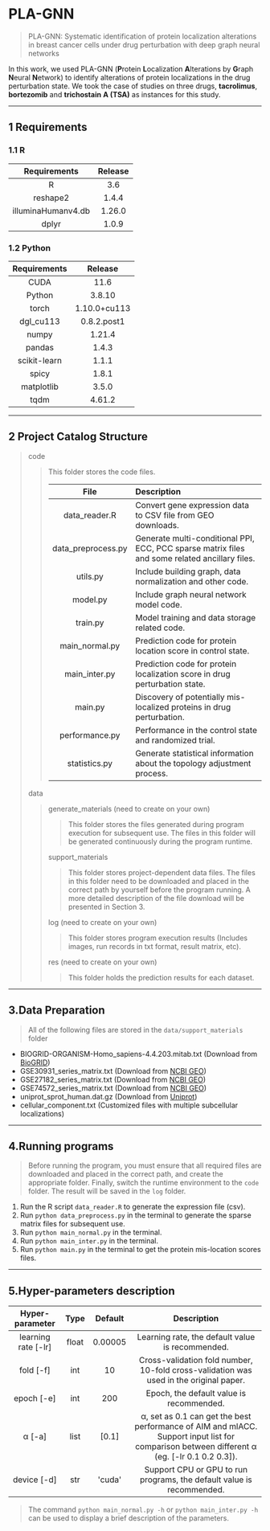 # PLA-GNN

> PLA-GNN: Systematic identification of protein localization alterations in breast cancer cells under drug perturbation with deep graph neural networks

In this work, we used PLA-GNN (**P**rotein **L**ocalization **A**lterations by **G**raph **N**eural **N**etwork) to identify alterations of  protein localizations in the drug perturbation state. We took the case of studies on three drugs, **tacrolimus**, **bortezomib** and **trichostain** **A (TSA)** as instances for this study.

---

## 1 Requirements

### 1.1 R

|    Requirements    | Release |
| :----------------: | :-----: |
|         R          |   3.6   |
|      reshape2      |  1.4.4  |
| illuminaHumanv4.db | 1.26.0  |
|       dplyr        |  1.0.9  |

### 1.2 Python

| Requirements |   Release    |
| :----------: | :----------: |
|     CUDA     |     11.6     |
|    Python    |    3.8.10    |
|    torch     | 1.10.0+cu113 |
|  dgl_cu113   | 0.8.2.post1  |
|    numpy     |    1.21.4    |
|    pandas    |    1.4.3     |
| scikit-learn |    1.1.1     |
|    spicy     |    1.8.1     |
|  matplotlib  |    3.5.0     |
|     tqdm     |    4.61.2    |

---

## 2 Project Catalog Structure

> code
>
> > This folder stores the code files. 
> >
> > |        File        | Description                                                  |
> > | :----------------: | :----------------------------------------------------------- |
> > |   data_reader.R    | Convert gene expression data to CSV file from GEO downloads. |
> >| data_preprocess.py | Generate multi-conditional PPI, ECC, PCC sparse matrix files and some related ancillary files. |
> > |      utils.py      | Include building graph, data normalization and other code.   |
> >|      model.py      | Include graph neural network model code.                     |
> > |      train.py      | Model training and data storage related code.                |
> > |   main_normal.py   | Prediction code for protein location score in control state. |
> > |   main_inter.py    | Prediction code for protein localization score in drug perturbation state. |
> >|      main.py       | Discovery of potentially mis-localized proteins in drug perturbation. |
> > |   performance.py   | Performance in the control state and randomized trial.       |
> >|   statistics.py    | Generate statistical information about the topology adjustment process. |
> 
>data 
> 
>>generate_materials (need to create on your own)
> >
> >> This folder stores the files generated during program execution for subsequent use. The files in this folder will be generated continuously during the program runtime.
> >
> >support_materials
> >
> >> This folder stores project-dependent data files. The files in this folder need to be downloaded and placed in the correct path by yourself before the program running. A more detailed description of the file download will be presented in Section 3.
> >
> >log (need to create on your own)
> >
> >> This folder stores program execution results (Includes images, run records in txt format, result matrix, etc).
> >
> >res (need to create on your own)
> >
> >> This folder holds the prediction results for each dataset.

---

## 3.Data Preparation

> All of the following files are stored in the `data/support_materials` folder

+ BIOGRID-ORGANISM-Homo_sapiens-4.4.203.mitab.txt (Download from [BioGRID](https://downloads.thebiogrid.org/BioGRID/Release-Archive/))
+ GSE30931_series_matrix.txt (Download from [NCBI GEO](https://www.ncbi.nlm.nih.gov/geo/query/acc.cgi?acc=GSE30931))
+ GSE27182_series_matrix.txt (Download from [NCBI GEO](https://www.ncbi.nlm.nih.gov/geo/query/acc.cgi?acc=GSE27182))
+ GSE74572_series_matrix.txt (Download from [NCBI GEO](https://www.ncbi.nlm.nih.gov/geo/query/acc.cgi?acc=GSE74572))
+ uniprot_sprot_human.dat.gz (Download from [Uniprot](https://ftp.uniprot.org/pub/databases/uniprot/current_release/knowledgebase/taxonomic_divisions/))
+ cellular_component.txt (Customized files with multiple subcellular localizations)

---

## 4.Running programs

> Before running the program, you must ensure that all required files are downloaded and placed in the correct path, and create the appropriate folder. Finally, switch the runtime environment to the `code` folder. The result will be saved in the `log` folder.

1. Run the R script `data_reader.R` to generate the expression file (csv).
2. Run `python data_preprocess.py` in the terminal to generate the sparse matrix files for subsequent use.
4. Run `python main_normal.py` in the terminal.
5. Run `python main_inter.py` in the terminal.
6. Run `python main.py` in the terminal to get the protein mis-location scores files.

---

## 5.Hyper-parameters description

|   Hyper-parameter   | Type  | Default |                         Description                          |
| :-----------------: | :---: | :-----: | :----------------------------------------------------------: |
| learning rate [-lr] | float | 0.00005 |       Learning rate, the default value is recommended.       |
|      fold [-f]      |  int  |   10    | Cross-validation fold number, 10-fold cross-validation was used in the original paper. |
|     epoch [-e]      |  int  |   200   |           Epoch, the default value is recommended.           |
|       α [-a]        | list  |  [0.1]  | α, set as 0.1 can get the best performance of AIM and mlACC. Support input list for comparison between different α (eg. [-lr 0.1 0.2 0.3]). |
|     device [-d]     |  str  | 'cuda'  | Support CPU or GPU to run programs, the default value is recommended. |

> The command `python main_normal.py -h` or `python main_inter.py -h` can be used to display a brief description of the parameters.
